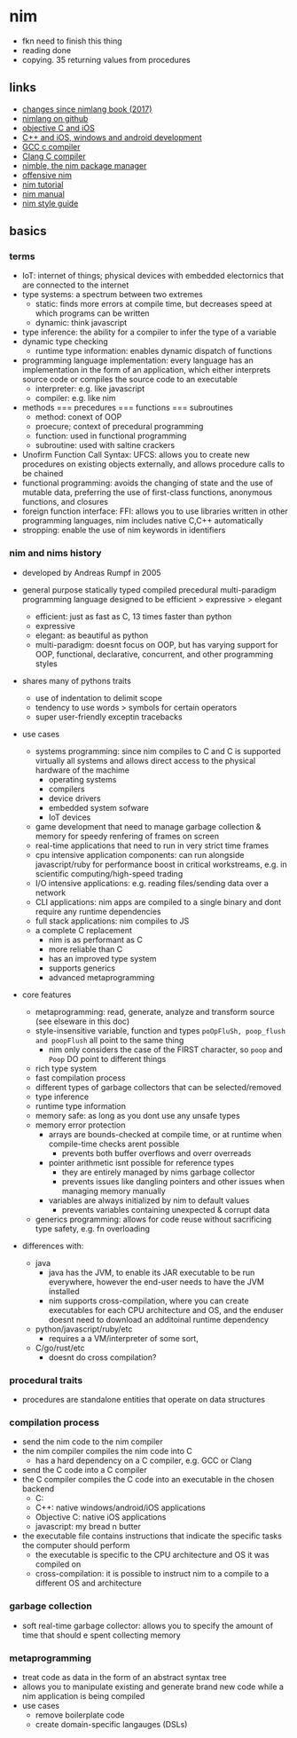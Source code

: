 # nim

- fkn need to finish this thing
- reading done
- copying. 35 returning values from procedures

## links

- [changes since nimlang book (2017)](https://deepakg.github.io/nim/2019/09/28/nim-in-action-errata.html)
- [nimlang on github](https://github.com/nim-lang/)
- [objective C and iOS](https://developer.apple.com/library/archive/documentation/Cocoa/Conceptual/ProgrammingWithObjectiveC/Introduction/Introduction.html)
- [C++ and iOS, windows and android development](https://devblogs.microsoft.com/cppblog/android-and-ios-development-with-c-in-visual-studio/)
- [GCC c compiler](https://gcc.gnu.org/)
- [Clang C compiler](http://clang.org/)
- [nimble, the nim package manager](https://github.com/nim-lang/nimble)
- [offensive nim](https://s3cur3th1ssh1t.github.io/Playing-with-OffensiveNim/)
- [nim tutorial](https://nim-lang.org/docs/tut1.html)
- [nim manual](https://nim-lang.org/docs/manual.html)
- [nim style guide](https://status-im.github.io/nim-style-guide/)

## basics

### terms

- IoT: internet of things; physical devices with embedded electornics that are connected to the internet
- type systems: a spectrum between two extremes
  - static: finds more errors at compile time, but decreases speed at which programs can be written
  - dynamic: think javascript
- type inference: the ability for a compiler to infer the type of a variable
- dynamic type checking
  - runtime type information: enables dynamic dispatch of functions
- programming language implementation: every language has an implementation in the form of an application, which either interprets source code or compiles the source code to an executable
  - interpreter: e.g. like javascript
  - compiler: e.g. like nim
- methods === precedures === functions === subroutines
  - method: conext of OOP
  - proecure; context of precedural programming
  - function: used in functional programming
  - subroutine: used with saltine crackers
- Unofirm Function Call Syntax: UFCS: allows you to create new procedures on existing objects externally, and allows procedure calls to be chained
- functional programming: avoids the changing of state and the use of mutable data, preferring the use of first-class functions, anonymous functions, and closures
- foreign function interface: FFI: allows you to use libraries written in other programming languages, nim includes native C,C++ automatically
- stropping: enable the use of nim keywords in identifiers

### nim and nims history

- developed by Andreas Rumpf in 2005
- general purpose statically typed compiled precedural multi-paradigm programming language designed to be efficient > expressive > elegant

  - efficient: just as fast as C, 13 times faster than python
  - expressive
  - elegant: as beautiful as python
  - multi-paradigm: doesnt focus on OOP, but has varying support for OOP, functional, declarative, concurrent, and other programming styles

- shares many of pythons traits

  - use of indentation to delimit scope
  - tendency to use words > symbols for certain operators
  - super user-friendly exceptin tracebacks

- use cases

  - systems programming: since nim compiles to C and C is supported virtually all systems and allows direct access to the physical hardware of the machime
    - operating systems
    - compilers
    - device drivers
    - embedded system sofware
    - IoT devices
  - game development that need to manage garbage collection & memory for speedy renfering of frames on screen
  - real-time applications that need to run in very strict time frames
  - cpu intensive application components: can run alongside javascript/ruby for performance boost in critical workstreams, e.g. in scientific computing/high-speed trading
  - I/O intensive applications: e.g. reading files/sending data over a network
  - CLI applications: nim apps are compiled to a single binary and dont require any runtime dependencies
  - full stack applications: nim compiles to JS
  - a complete C replacement
    - nim is as performant as C
    - more reliable than C
    - has an improved type system
    - supports generics
    - advanced metaprogramming

- core features

  - metaprogramming: read, generate, analyze and transform source (see elseware in this doc)
  - style-insensitive variable, function and types `poOpFluSh, poop_flush and poopFlush` all point to the same thing
    - nim only considers the case of the FIRST character, so `poop` and `Poop` DO point to different things
  - rich type system
  - fast compilation process
  - different types of garbage collectors that can be selected/removed
  - type inference
  - runtime type information
  - memory safe: as long as you dont use any unsafe types
  - memory error protection
    - arrays are bounds-checked at compile time, or at runtime when compile-time checks arent possible
      - prevents both buffer overflows and overr overreads
    - pointer arithmetic isnt possible for reference types
      - they are entirely managed by nims garbage collector
      - prevents issues like dangling pointers and other issues when managing memory manually
    - variables are always initialized by nim to default values
      - prevents variables containing unexpected & corrupt data
  - generics programming: allows for code reuse without sacrificing type safety, e.g. fn overloading

- differences with:
  - java
    - java has the JVM, to enable its JAR executable to be run everywhere, however the end-user needs to have the JVM installed
    - nim supports cross-compilation, where you can create executables for each CPU architecture and OS, and the enduser doesnt need to download an additoinal runtime dependency
  - python/javascript/ruby/etc
    - requires a a VM/interpreter of some sort,
  - C/go/rust/etc
    - doesnt do cross compilation?

### procedural traits

- procedures are standalone entities that operate on data structures

### compilation process

- send the nim code to the nim compiler
- the nim compiler compiles the nim code into C
  - has a hard dependency on a C compiler, e.g. GCC or Clang
- send the C code into a C compiler
- the C compiler compiles the C code into an executable in the chosen backend
  - C:
  - C++: native windows/android/iOS applications
  - Objective C: native iOS applications
  - javascript: my bread n butter
- the executable file contains instructions that indicate the specific tasks the computer should perform
  - the executable is specific to the CPU architecture and OS it was compiled on
  - cross-compilation: it is possible to instruct nim to a compile to a different OS and architecture

### garbage collection

- soft real-time garbage collector: allows you to specify the amount of time that should e spent collecting memory

### metaprogramming

- treat code as data in the form of an abstract syntax tree
- allows you to manipulate existing and generate brand new code while a nim application is being compiled
- use cases
  - remove boilerplate code
  - create domain-specific langauges (DSLs)
